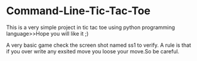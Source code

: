 # Command-Line-Tic-Tac-Toe
This is a very simple project in tic tac toe using python programming language>>Hope you will like it ;)

A very basic game check the screen shot named ss1 to verify.
A rule is that if you over write any exsited move you loose your move.So be careful. 
